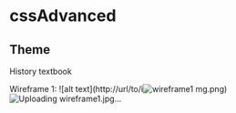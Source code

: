 # cssAdvanced

## Theme

History textbook


Wireframe 1:
![alt text](http://url/to/i![wireframe1](https://github.com/jakesoulier/cssAdvanced/assets/97404870/64be1fd0-367d-49de-bfb5-4889e3ddf33f)
mg.png)![Uploading wireframe1.jpg…]()
